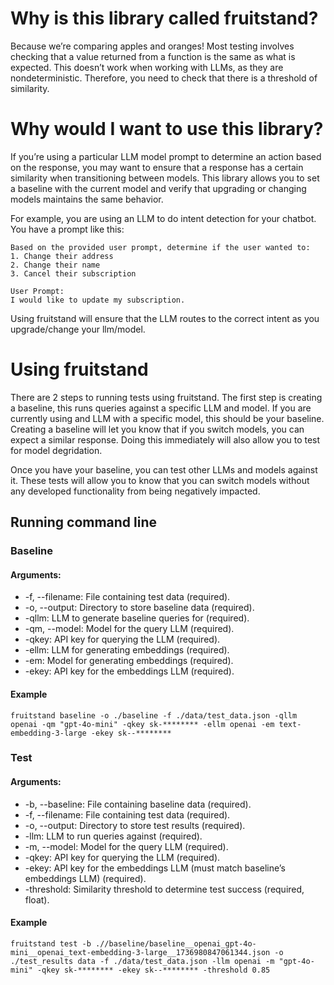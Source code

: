 # Why is this library called fruitstand?

Because we’re comparing apples and oranges! Most testing involves checking that a value returned from a function is the same as what is expected. This doesn’t work when working with LLMs, as they are nondeterministic. Therefore, you need to check that there is a threshold of similarity.

# Why would I want to use this library?

If you’re using a particular LLM model prompt to determine an action based on the response, you may want to ensure that a response has a certain similarity when transitioning between models. This library allows you to set a baseline with the current model and verify that upgrading or changing models maintains the same behavior.

For example, you are using an LLM to do intent detection for your chatbot. You have a prompt like this:

```
Based on the provided user prompt, determine if the user wanted to:
1. Change their address
2. Change their name
3. Cancel their subscription

User Prompt:
I would like to update my subscription.
```

Using fruitstand will ensure that the LLM routes to the correct intent as you upgrade/change your llm/model.

# Using fruitstand

There are 2 steps to running tests using fruitstand. The first step is creating a baseline, this runs queries against a specific LLM and model. If you are currently using and LLM with a specific model, this should be your baseline. Creating a baseline will let you know that if you switch models, you can expect a similar response. Doing this immediately will also allow you to test for model degridation.

Once you have your baseline, you can test other LLMs and models against it. These tests will allow you to know that you can switch models without any developed functionality from being negatively impacted.

## Running command line

### Baseline

#### Arguments:

- -f, --filename: File containing test data (required).
- -o, --output: Directory to store baseline data (required).
- -qllm: LLM to generate baseline queries for (required).
- -qm, --model: Model for the query LLM (required).
- -qkey: API key for querying the LLM (required).
- -ellm: LLM for generating embeddings (required).
- -em: Model for generating embeddings (required).
- -ekey: API key for the embeddings LLM (required).

#### Example

```
fruitstand baseline -o ./baseline -f ./data/test_data.json -qllm openai -qm "gpt-4o-mini" -qkey sk-******** -ellm openai -em text-embedding-3-large -ekey sk--********
```

### Test

#### Arguments:

- -b, --baseline: File containing baseline data (required).
- -f, --filename: File containing test data (required).
- -o, --output: Directory to store test results (required).
- -llm: LLM to run queries against (required).
- -m, --model: Model for the query LLM (required).
- -qkey: API key for querying the LLM (required).
- -ekey: API key for the embeddings LLM (must match baseline’s embeddings LLM) (required).
- -threshold: Similarity threshold to determine test success (required, float).

#### Example

```
fruitstand test -b .//baseline/baseline__openai_gpt-4o-mini__openai_text-embedding-3-large__1736980847061344.json -o ./test_results data -f ./data/test_data.json -llm openai -m "gpt-4o-mini" -qkey sk-******** -ekey sk--******** -threshold 0.85
```
